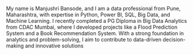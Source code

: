 My name is Manjushri Bansode, and I am a data professional from Pune, Maharashtra, with expertise in Python, Power BI, SQL, Big Data, and Machine Learning. I recently completed a PG Diploma in Big Data Analytics from CDAC Mumbai, where I developed projects like a Flood Prediction System and a Book Recommendation System. With a strong foundation in analytics and problem-solving, I aim to contribute to data-driven decision-making and innovative solutions
